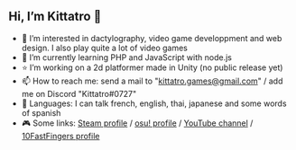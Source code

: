 ## Hi, I’m Kittatro 👋
- 👀 I’m interested in dactylography, video game developpment and web design. I also play quite a lot of video games
- 🌱 I’m currently learning PHP and JavaScript with node.js
- ⭐ I’m working on a 2d platformer made in Unity (no public release yet)
- 📫 How to reach me: send a mail to "kittatro.games@gmail.com" / add me on Discord "Kittatro#0727"
- 📙 Languages: I can talk french, english, thai, japanese and some words of spanish
- 🎮 Some links: [Steam profile](https://steamcommunity.com/id/kittatro) / [osu! profile](osu.ppy.sh/users/kittatro) / [YouTube channel](https://www.youtube.com/channel/kittatro) / [10FastFingers profile](https://10fastfingers.com/user/2571656/)
<!---
Kittatro/Kittatro is a ✨ special ✨ repository because its `README.md` (this file) appears on your GitHub profile.
You can click the Preview link to take a look at your changes.
--->
